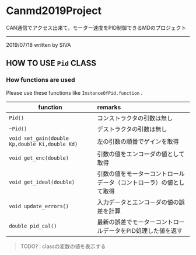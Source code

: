 # Canmd2019Project
CAN通信でアクセス出来て，モーター速度をPID制御できるMDのプロジェクト

---

2019/07/18 written by SIVA
## HOW TO USE `Pid` CLASS
### How functions are used
Please use these functions like 
`InstanceOfPid.function` .

 function | remarks
--|:--
`Pid()` | コンストラクタの引数は無し
`~Pid()` | デストラクタの引数は無し
`void set_gain(double Kp,double Ki,double Kd)` | 左の引数の順番でゲインを取得
`void get_enc(double)` | 引数の値をエンコーダの値として取得
`void get_ideal(double)` | 引数の値をモーターコントロールデータ（コントローラ）の値として取得
`void update_errors()` | 入力データとエンコーダの値の誤差を計算
`double pid_cal()` | 最新の誤差でモーターコントロールデータをPID処理した値を返す

> TODO? : classの変数の値を表示する